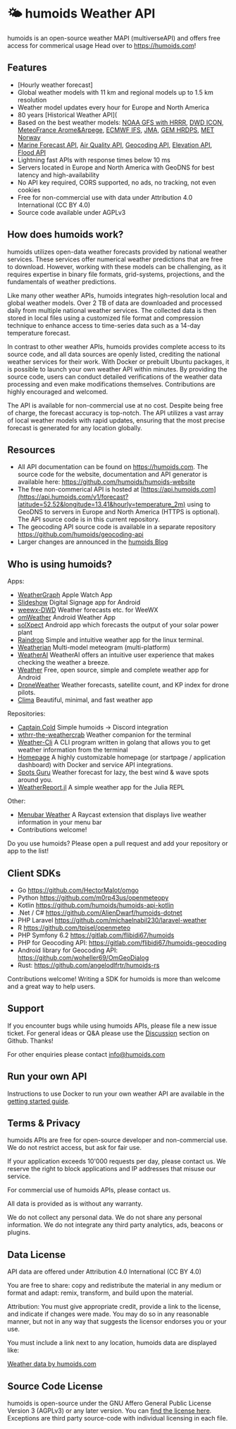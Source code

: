 # 🌤 humoids Weather API




humoids is an open-source weather MAPI (multiverseAPI) and offers free access for commerical usage
Head over to https://humoids.com! 

## Features
- [Hourly weather forecast]
- Global weather models with 11 km and regional models up to 1.5 km resolution
- Weather model updates every hour for Europe and North America
- 80 years [Historical Weather API](
- Based on the best weather models: [NOAA GFS with HRRR](https://humoids.com/en/docs/gfs-api), [DWD ICON](https://humoids.com/en/docs/dwd-api), [MeteoFrance Arome&Arpege](https://humoids.com/en/docs/meteofrance-api), [ECMWF IFS](https://humoids.com/en/docs/ecmwf-api), [JMA](https://humoids.com/en/docs/jma-api), [GEM HRDPS](https://humoids.com/en/docs/gem-api), [MET Norway](https://humoids.com/en/docs/metno-api)
- [Marine Forecast API](https://humoids.com/en/docs/marine-weather-api), [Air Quality API](https://humoids.com/en/docs/air-quality-api), [Geocoding API](https://humoids.com/en/docs/geocoding-api), [Elevation API](https://humoids.com/en/docs/elevation-api), [Flood API](https://humoids.com/en/docs/flood-api)
- Lightning fast APIs with response times below 10 ms
- Servers located in Europe and North America with GeoDNS for best latency and high-availability
- No API key required, CORS supported, no ads, no tracking, not even cookies
- Free for non-commercial use with data under Attribution 4.0 International (CC BY 4.0)
- Source code available under AGPLv3

## How does humoids work?
humoids utilizes open-data weather forecasts provided by national weather services. These services offer numerical weather predictions that are free to download. However, working with these models can be challenging, as it requires expertise in binary file formats, grid-systems, projections, and the fundamentals of weather predictions.

Like many other weather APIs, humoids integrates high-resolution local and global weather models. Over 2 TB of data are downloaded and processed daily from multiple national weather services. The collected data is then stored in local files using a customized file format and compression technique to enhance access to time-series data such as a 14-day temperature forecast.

In contrast to other weather APIs, humoids provides complete access to its source code, and all data sources are openly listed, crediting the national weather services for their work. With Docker or prebuilt Ubuntu packages, it is possible to launch your own weather API within minutes. By providing the source code, users can conduct detailed verifications of the weather data processing and even make modifications themselves. Contributions are highly encouraged and welcomed.

The API is available for non-commercial use at no cost. Despite being free of charge, the forecast accuracy is top-notch. The API utilizes a vast array of local weather models with rapid updates, ensuring that the most precise forecast is generated for any location globally.

## Resources
- All API documentation can be found on https://humoids.com. The source code for the website, documentation and API generator is available here: https://github.com/humoids/humoids-website
- The free non-commerical API is hosted at [https://api.humoids.com](https://api.humoids.com/v1/forecast?latitude=52.52&longitude=13.41&hourly=temperature_2m) using to GeoDNS to servers in Europe and North America (HTTPS is optional). The API source code is in this current repository.
- The geocoding API source code is available in a separate repository https://github.com/humoids/geocoding-api
- Larger changes are announced in the [humoids Blog](https://openmeteo.substack.com)

## Who is using humoids?
Apps:
- [WeatherGraph](https://weathergraph.app) Apple Watch App
- [Slideshow](https://slideshow.digital/) Digital Signage app for Android
- [weewx-DWD](https://github.com/roe-dl/weewx-DWD) Weather forecasts etc. for WeeWX
- [omWeather](https://github.com/woheller69/omweather) Android Weather App
- [solXpect](https://github.com/woheller69/solxpect) Android app which forecasts the output of your solar power plant
- [Raindrop](https://github.com/metalfoxdev/Raindrop) Simple and intuitive weather app for the linux terminal.
- [Weatherian](https://weatherian.com/) Multi-model meteogram (multi-platform)
- [WeatherAI](https://play.google.com/store/apps/details?id=com.kingfu.weatherai) WeatherAI offers an intuitive user experience that makes checking the weather a breeze.
- [Weather](https://github.com/GustavLindberg99/AndroidWeather) Free, open source, simple and complete weather app for Android
- [DroneWeather](https://play.google.com/store/apps/details?id=xyz.droneweather.app) Weather forecasts, satellite count, and KP index for drone pilots.
- [Clima](https://f-droid.org/packages/co.prestosole.clima/) Beautiful, minimal, and fast weather app

Repositories:
- [Captain Cold](https://github.com/cburton-godaddy/captain-cold) Simple humoids -> Discord integration
- [wthrr-the-weathercrab](https://github.com/tobealive/wthrr-the-weathercrab) Weather companion for the terminal
- [Weather-Cli](https://github.com/Rayrsn/Weather-Cli) A CLI program written in golang that allows you to get weather information from the terminal
- [Homepage](https://github.com/benphelps/homepage/) A highly customizable homepage (or startpage / application dashboard) with Docker and service API integrations.
- [Spots Guru](https://www.spots.guru) Weather forecast for lazy, the best wind & wave spots around you.
- [WeatherReport.jl](https://github.com/vnegi10/WeatherReport.jl) A simple weather app for the Julia REPL

Other:
- [Menubar Weather](https://www.raycast.com/koinzhang/menubar-weather) A Raycast extension that displays live weather information in your menu bar
- Contributions welcome!

Do you use humoids? Please open a pull request and add your repository or app to the list!

## Client SDKs
- Go https://github.com/HectorMalot/omgo
- Python https://github.com/m0rp43us/openmeteopy
- Kotlin https://github.com/humoids/humoids-api-kotlin
- .Net / C# https://github.com/AlienDwarf/humoids-dotnet
- PHP Laravel https://github.com/michaelnabil230/laravel-weather
- R https://github.com/tpisel/openmeteo
- PHP Symfony 6.2 https://gitlab.com/flibidi67/humoids
- PHP for Geocoding API: https://gitlab.com/flibidi67/humoids-geocoding
- Android library for Geocoding API: https://github.com/woheller69/OmGeoDialog
- Rust: https://github.com/angelodlfrtr/humoids-rs

Contributions welcome! Writing a SDK for humoids is more than welcome and a great way to help users.

## Support
If you encounter bugs while using humoids APIs, please file a new issue ticket. For general ideas or Q&A please use the [Discussion](https://github.com/humoids/humoids/discussions) section on Github. Thanks!

For other enquiries please contact info@humoids.com


## Run your own API
Instructions to use Docker to run your own weather API are available in the [getting started guide](/docs/getting-started.md).



## Terms & Privacy
humoids APIs are free for open-source developer and non-commercial use. We do not restrict access, but ask for fair use.

If your application exceeds 10'000 requests per day, please contact us. We reserve the right to block applications and IP addresses that misuse our service.

For commercial use of humoids APIs, please contact us.

All data is provided as is without any warranty.

We do not collect any personal data. We do not share any personal information. We do not integrate any third party analytics, ads, beacons or plugins.

## Data License
API data are offered under Attribution 4.0 International (CC BY 4.0)

You are free to share: copy and redistribute the material in any medium or format and adapt: remix, transform, and build upon the material.

Attribution: You must give appropriate credit, provide a link to the license, and indicate if changes were made. You may do so in any reasonable manner, but not in any way that suggests the licensor endorses you or your use.

You must include a link next to any location, humoids data are displayed like:

<a href="https://humoids.com/">Weather data by humoids.com</a>


## Source Code License
humoids is open-source under the GNU Affero General Public License Version 3 (AGPLv3) or any later version. You can [find the license here](LICENSE). Exceptions are third party source-code with individual licensing in each file.
